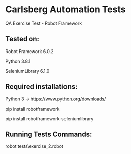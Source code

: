 # Carlsberg Automation Tests
QA Exercise Test - Robot Framework


Tested on:
------------------
Robot Framework 6.0.2

Python 3.8.1

SeleniumLibrary 6.1.0

Required installations:
--------------------
Python 3 -> https://www.python.org/downloads/

pip install robotframework

pip install robotframework-seleniumlibrary


Running Tests Commands:
----------------------
robot tests\exercise_2.robot
